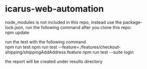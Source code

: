 # icarus-web-automation

node_modules is not included in this repo, instead use the package-lock.json, run the following command after you clone this repo: <br>
npm update

run the test with the following command<br>
npm run test
npm run test --feature=./features/checkout-shipping/shippingAddAddress.feature
npm run test --suite login

the report will be created under results directory
